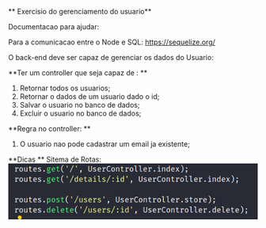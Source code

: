 ** Exercisio do gerenciamento do usuario**

Documentacao para ajudar:

Para a comunicacao entre o Node e SQL:
https://sequelize.org/

O back-end deve ser capaz de gerenciar os dados do Usuario:

**Ter um controller que seja capaz de : **

1. Retornar todos os usuarios;
2. Retornar o dados de um usuario dado o id;
3. Salvar o usuario no banco de dados;
4. Excluir o usuario no banco de dados;


**Regra no controller: **

1.  O usuario nao pode cadastrar um email ja existente;



**Dicas **
Sitema de Rotas:
![Sistema de Rotas](rotas.png)
